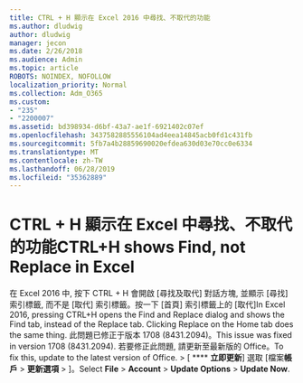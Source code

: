 ```yaml
---
title: CTRL + H 顯示在 Excel 2016 中尋找、不取代的功能
ms.author: dludwig
author: dludwig
manager: jecon
ms.date: 2/26/2018
ms.audience: Admin
ms.topic: article
ROBOTS: NOINDEX, NOFOLLOW
localization_priority: Normal
ms.collection: Adm_O365
ms.custom:
- "235"
- "2200007"
ms.assetid: bd398934-d6bf-43a7-ae1f-6921402c07ef
ms.openlocfilehash: 3437582885556104ad4eea14845acb0fd1c431fb
ms.sourcegitcommit: 5fb7a4b28859690020efdea630d03e70cc0e6334
ms.translationtype: MT
ms.contentlocale: zh-TW
ms.lasthandoff: 06/28/2019
ms.locfileid: "35362889"
---
```

# <a name="ctrlh-shows-find-not-replace-in-excel"></a><span data-ttu-id="8255c-102">CTRL + H 顯示在 Excel 中尋找、不取代的功能</span><span class="sxs-lookup"><span data-stu-id="8255c-102">CTRL+H shows Find, not Replace in Excel</span></span>

<span data-ttu-id="8255c-103">在 Excel 2016 中, 按下 CTRL + H 會開啟 [尋找及取代] 對話方塊, 並顯示 [尋找] 索引標籤, 而不是 [取代] 索引標籤。按一下 [首頁] 索引標籤上的 [取代]</span><span class="sxs-lookup"><span data-stu-id="8255c-103">In Excel 2016, pressing CTRL+H opens the Find and Replace dialog and shows the Find tab, instead of the Replace tab. Clicking Replace on the Home tab does the same thing.</span></span> <span data-ttu-id="8255c-104">此問題已修正于版本 1708 (8431.2094)。</span><span class="sxs-lookup"><span data-stu-id="8255c-104">This issue was fixed in version 1708 (8431.2094).</span></span> <span data-ttu-id="8255c-105">若要修正此問題, 請更新至最新版的 Office。</span><span class="sxs-lookup"><span data-stu-id="8255c-105">To fix this, update to the latest version of Office.</span></span> <span data-ttu-id="8255c-106">\> [ \*\*\*\* **立即更新**] 選取 [檔案**帳戶** \> **更新選項** \> ]。</span><span class="sxs-lookup"><span data-stu-id="8255c-106">Select **File** \> **Account** \> **Update Options** \> **Update Now**.</span></span>
  